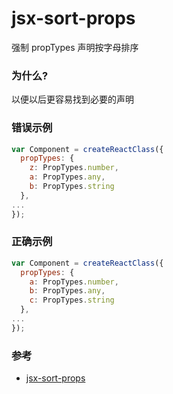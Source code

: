 # jsx-sort-props

强制 propTypes 声明按字母排序

### 为什么?

以便以后更容易找到必要的声明

### 错误示例

```jsx
var Component = createReactClass({
  propTypes: {
    z: PropTypes.number,
    a: PropTypes.any,
    b: PropTypes.string
  },
...
});
```

### 正确示例

```jsx
var Component = createReactClass({
  propTypes: {
    a: PropTypes.number,
    b: PropTypes.any,
    c: PropTypes.string
  },
...
});
```

### 参考

- [jsx-sort-props](https://github.com/jsx-eslint/eslint-plugin-react/blob/c42b624d0fb9ad647583a775ab9751091eec066f/docs/rules/jsx-sort-props)
